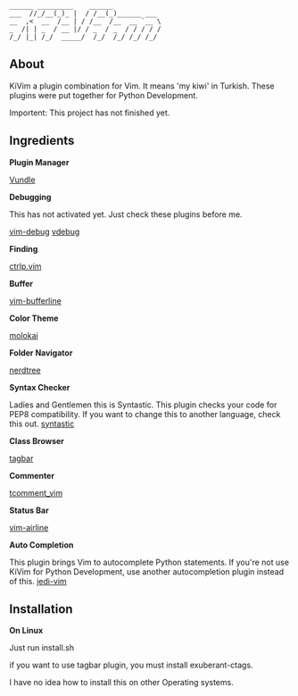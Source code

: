     ______ _________    ______            
	___  //_/__(_)_ |  / /__(_)______ ___ 
	__  ,<  __  /__ | / /__  /__  __ `__ \
	_  /| | _  / __ |/ / _  / _  / / / / /
	/_/ |_| /_/  _____/  /_/  /_/ /_/ /_/ 

## About

KiVim a plugin combination for Vim. It means 'my kiwi' in Turkish. These plugins were put together for Python Development.

Importent: This project has not finished yet.



## Ingredients

__Plugin Manager__

[Vundle][0]


__Debugging__

This has not activated yet. Just check these plugins before me.

[vim-debug][1]
[vdebug][2]


__Finding__

[ctrlp.vim][3]


__Buffer__

[vim-bufferline][4]


__Color Theme__

[molokai][5]


__Folder Navigator__

[nerdtree][6]


__Syntax Checker__

Ladies and Gentlemen this is Syntastic. This plugin checks your code for PEP8 compatibility. If you want to change this to another language, check this out.
[syntastic][7]


__Class Browser__

[tagbar][8]


__Commenter__

[tcomment_vim][9]


__Status Bar__

[vim-airline][10]


__Auto Completion__

This plugin brings Vim to autocomplete Python statements. If you're not use KiVim for Python Development, use another autocompletion plugin instead of this.
[jedi-vim][11]



## Installation

__On Linux__

Just run install.sh

if you want to use tagbar plugin, you must install exuberant-ctags.

I have no idea how to install this on other Operating systems.


[0]: https://github.com/gmarik/Vundle.vim
[1]: https://github.com/jaredly/vim-debug
[2]: https://github.com/joonty/vdebug.git
[3]: https://github.com/kien/ctrlp.vim
[4]: https://github.com/bling/vim-bufferline
[5]: https://github.com/tomasr/molokai
[6]: https://github.com/scrooloose/nerdtree
[7]: https://github.com/scrooloose/syntastic
[8]: https://github.com/majutsushi/tagbar
[9]: https://github.com/tomtom/tcomment_vim
[10]: https://github.com/bling/vim-airline
[11]: https://github.com/davidhalter/jedi-vim
